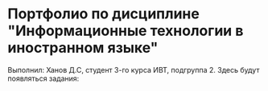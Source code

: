 # Портфолио по дисциплине "Информационные технологии в иностранном языке"
Выполнил: Ханов Д.С, студент 3-го курса ИВТ, подгруппа 2. 
Здесь будут появляться задания:
